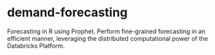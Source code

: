# demand-forecasting
Forecasting in R using Prophet. Perform fine-grained forecasting in an efficient manner, leveraging the distributed computational power of the Databricks Platform.

